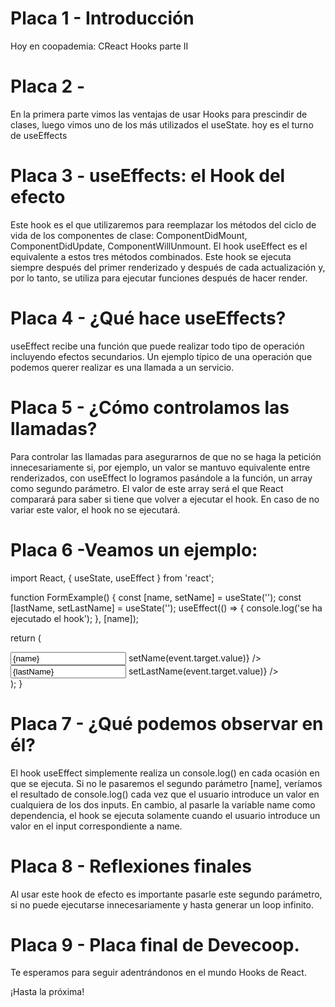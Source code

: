 # Placa 1 - Introducción
Hoy en coopademia: CReact Hooks parte II

# Placa 2 -
En la primera parte vimos las ventajas de usar Hooks para prescindir de clases, luego vimos uno de los más utilizados el useState. hoy es el turno de useEffects

# Placa 3 - useEffects: el Hook del efecto
Este hook es el que utilizaremos para reemplazar los métodos del ciclo de vida de los componentes de clase: ComponentDidMount, ComponentDidUpdate, ComponentWillUnmount. El hook useEffect es el equivalente a estos tres métodos combinados. Este hook se ejecuta siempre después del primer renderizado y después de cada actualización y, por lo tanto, se utiliza para ejecutar funciones después de hacer render.


# Placa 4 - ¿Qué hace useEffects?
useEffect recibe una función que puede realizar todo tipo de operación incluyendo efectos secundarios. Un ejemplo típico de una operación que podemos querer realizar es una llamada a un servicio.


# Placa 5 - ¿Cómo controlamos las llamadas?
Para controlar las llamadas para asegurarnos de que no se haga la petición innecesariamente si, por ejemplo, un valor se mantuvo equivalente entre renderizados,  con useEffect lo logramos pasándole a la función, un array como segundo parámetro. El valor de este array será el que React comparará para saber si tiene que volver a ejecutar el hook. En caso de no variar este valor, el hook no se ejecutará. 

# Placa 6 -Veamos un ejemplo:

import React, { useState, useEffect } from 'react';
 
function FormExample() {
 const [name, setName] = useState('');
 const [lastName, setLastName] = useState('');
 useEffect(() => {
   console.log('se ha ejecutado el hook');
 }, [name]);
 
 return (
   <div>
     <input value={name} onChange={(event) => setName(event.target.value)} />
     <input value={lastName} onChange={(event) => setLastName(event.target.value)} />
   </div>
 );
}


# Placa 7 - ¿Qué podemos observar en él?

El hook useEffect simplemente realiza un console.log() en cada ocasión en que se ejecuta. Si no le pasaremos el segundo parámetro [name], veríamos el resultado de console.log() cada vez que el usuario introduce un valor en cualquiera de los dos inputs. En cambio, al pasarle la variable name como dependencia, el hook se ejecuta solamente cuando el usuario introduce un valor en el input correspondiente a name.

# Placa 8 - Reflexiones finales
Al usar este hook de efecto es importante pasarle este segundo parámetro, si no puede ejecutarse innecesariamente y hasta generar un loop infinito.

# Placa 9 - Placa final de Devecoop. 
Te esperamos para seguir adentrándonos en el mundo Hooks de React.


¡Hasta la próxima!
